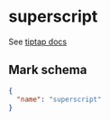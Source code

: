 # superscript

See [tiptap docs](https://tiptap.dev/api/marks/superscript)

## Mark schema

```json
{
  "name": "superscript"
}
```
